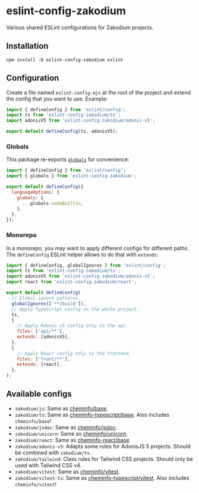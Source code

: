 # eslint-config-zakodium

Various shared ESLint configurations for Zakodium projects.

## Installation

```console
npm install -D eslint-config-zakodium eslint
```

## Configuration

Create a file named `eslint.config.mjs` at the root of the project and extend the
config that you want to use. Example:

```js
import { defineConfig } from 'eslint/config';
import ts from 'eslint-config-zakodium/ts';
import adonisV5 from 'eslint-config-zakodium/adonis-v5';

export default defineConfig(ts, adonisV5);
```

### Globals

This package re-exports [`globals`](https://github.com/sindresorhus/globals) for convenience:

```js
import { defineConfig } from 'eslint/config';
import { globals } from 'eslint-config-zakodium';

export default defineConfig({
  languageOptions: {
    globals: {
      ...globals.nodeBuiltin,
    },
  },
});
```

### Monorepo

In a monorepo, you may want to apply different configs for different paths. The `defineConfig` ESLint helper allows to do that with `extends`:

```js
import { defineConfig, globalIgnores } from 'eslint/config';
import ts from 'eslint-config-zakodium/ts';
import adonisV5 from 'eslint-config-zakodium/adonis-v5';
import react from 'eslint-config-zakodium/react';

export default defineConfig(
  // Global ignore patterns.
  globalIgnores(['**/build']),
  // Apply TypeScript config on the whole project.
  ts,
  {
    // Apply Adonis v5 config only to the api.
    files: ['api/**'],
    extends: [adonisV5],
  },
  {
    // Apply React config only to the frontend.
    files: ['front/**'],
    extends: [react],
  },
);
```

## Available configs

- `zakodium/js`: Same as [cheminfo/base](https://github.com/cheminfo/eslint-config/blob/main/configs/base.js).
- `zakodium/ts`: Same as [cheminfo-typescript/base](https://github.com/cheminfo/eslint-config-cheminfo-typescript/blob/main/configs/base.js). Also includes `cheminfo/base`!
- `zakodium/jsdoc`: Same as [cheminfo/jsdoc](https://github.com/cheminfo/eslint-config/blob/main/configs/jsdoc.js).
- `zakodium/unicorn`: Same as [cheminfo/unicorn](https://github.com/cheminfo/eslint-config/blob/main/configs/unicorn.js).
- `zakodium/react`: Same as [cheminfo-react/base](https://github.com/cheminfo/eslint-config-cheminfo-react/blob/main/base.js)
- `zakodium/adonis-v5`: Adapts some rules for AdonisJS 5 projects. Should be combined with `zakodium/ts`.
- `zakodium/tailwind`: Class rules for Tailwind CSS projects. Should only be used with Tailwind CSS v4.
- `zakodium/vitest`: Same as [cheminfo/vitest](https://github.com/cheminfo/eslint-config/blob/main/configs/vitest.js).
- `zakodium/vitest-ts`: Same as [cheminfo-typescript/vitest](https://github.com/cheminfo/eslint-config-cheminfo-typescript/blob/main/configs/vitest.js). Also includes `cheminfo/vitest`!
